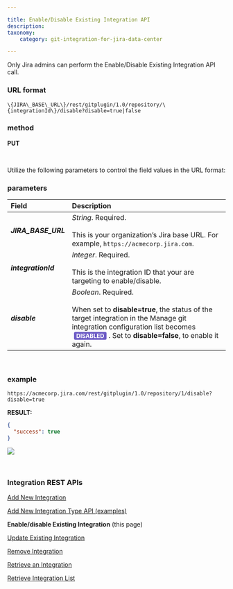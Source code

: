 ```yaml
---

title: Enable/Disable Existing Integration API
description:
taxonomy:
    category: git-integration-for-jira-data-center

---
```


<div class="bbb-callout bbb--alert">
    <div class="irow">
    <div class="ilogobox">
        <span class="logoimg"></span>
    </div>
    <div class="imsgbox">
        Only Jira admins can perform the Enable/Disable Existing Integration API call.
    </div>
    </div>
</div>

### URL format
`\{JIRA\_BASE\_URL\}/rest/gitplugin/1.0/repository/\{integrationId\}/disable?disable=true|false`

### method
**PUT**

&nbsp;

Utilize the following parameters to control the field values in the URL format:

### parameters

| Field | Description |
| :---- | :---- |
| _**JIRA\_BASE\_URL**_ | _String_. Required.<br><br>This is your organization’s Jira base URL. For example, `https://acmecorp.jira.com`. |
| _**integrationId**_ | _Integer_. Required.<br><br> This is the integration ID that your are targeting to enable/disable. |
| _**disable**_ | _Boolean_. Required.<br><br>When set to **disable=true**, the status of the target integration in the Manage git integration configuration list becomes <b style='background-color:#6E5DC6; padding:1px 5px; color:#FFFFFF; border-radius:3px; margin: 0 5px; font-size: small;'>DISABLED</b>. Set to **disable=false**, to enable it again. |

&nbsp;

### example

`https://acmecorp.jira.com/rest/gitplugin/1.0/repository/1/disable?disable=true`

**RESULT:**
```json
{
  "success": true
}
```

![](/wp-content/uploads/gij-datacenter-integration-api-disable-true.png)

&nbsp;

### Integration REST APIs

[Add New Integration](/git-integration-for-jira-data-center/add-new-integration-gij-self-managed)

[Add New Integration Type API (examples)](/git-integration-for-jira-data-center/add-new-integration-type-api-examples-gij-self-managed)

**Enable/disable Existing Integration** (this page)

[Update Existing Integration](/git-integration-for-jira-data-center/update-existing-integration-gij-self-managed)

[Remove Integration](/git-integration-for-jira-data-center/remove-integration-gij-self-managed)

[Retrieve an Integration](/git-integration-for-jira-data-center/retrieve-an-integration-gij-self-managed)

[Retrieve Integration List](/git-integration-for-jira-data-center/retrieve-integration-list-gij-self-managed)

